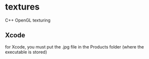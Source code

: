 # textures
C++ OpenGL texturing
## Xcode
for Xcode, you must put the .jpg file in the Products folder (where the executable is stored)
